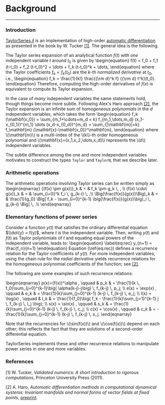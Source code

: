 <script type="text/x-mathjax-config">
  MathJax.Hub.Config({
    TeX: { equationNumbers: { autoNumber: "AMS" } }
  });
  MathJax.Hub.Config({
    TeX: { extensions: ["AMSmath.js", "AMSsymbols.js", "autobold.js", "autoload-all.js"] }
  });
  MathJax.Hub.Config({
    tex2jax: {
      inlineMath: [['$','$'], ['\\(','\\)']],
      processEscapes: true
    }
  });
</script>
<script type="text/javascript"
    src="http://cdn.mathjax.org/mathjax/latest/MathJax.js?config=TeX-AMS_HTML">
</script>

# Background

---


### Introduction

[TaylorSeries.jl](https://github.com/lbenet/TaylorSeries.jl) is an implementation of 
high-order [automatic differentiation](http://en.wikipedia.org/wiki/Automatic_differentiation) 
as presented in the book by W. Tucker [[1]](background.md#references). The general idea is 
the following. 

The Taylor series expansion of an analytical function 
$f(t)$ with *one* independent variable $t$ around $t_0$ is given by
\\begin{equation}
f(t) = f_0 + f_1 (t-t_0) + f_2 (t-t_0)^2 + \\dots + f_k (t-t_0)^k + \\dots, 
\\end{equation}
where the Taylor coefficients $f_k = f_k(t_0)$ are the $k$-th *normalized derivative*
at $t_0$, i.e.,
\\begin{equation}
f_k = \\frac{1}{k!} \\frac{{\\rm d}^k f} {{\\rm d} t^k}(t_0).
\\end{equation}
Therefore, computing the high-order derivatives of $f(x)$ is equivalent to compute its
Taylor expansion. 

In the case of *many* independent variables the same statements hold, though things become 
more subtle. Following Alex's Haro approach [[2]](background.md#references), the Taylor 
expansion is an infinite sum of *homogeneous polynomials* in the $d$ independent 
variables, which takes the form
\\begin{equation}
f_k (\\mathbf{x_0}) = \\sum_{m_1+\\cdots+m_d = k} f_{m_1,\\dots,m_d} (x_1-x_{0_1})^{m_1} 
\\dots (x_d-x_{0_d})^{m_d} = 
\\sum_{|\\mathbf{m}|=k} f_\\mathbf{m} (\\mathbf{x}-\\mathbf{x_0})^\\mathbf{m},
\\end{equation}
where \\(\\mathbf{m}\\) is a multi-index of the \\(k\\)-th order homogeneous polynomial and 
\\(\\mathbf{x}=(x_1,x_2,\\dots,x_d)\\) represents the \\(d\\) independent variables.

The subtle difference among the one and more independent variables motivates to construct
the types `Taylor` and `TaylorN`, that we describe later.


### Arithmetic operations

The arithmetic operations involving Taylor series can be written simply as 
\\begin{eqnarray}
{(f(x) \\pm g(x))}_k & = & f_k \\pm g_k \\, , \\\\
(f(x) \\cdot g(x))_k & = & \\sum\_{i=0}^k f_i \\, g\_{k-i} \\, ,\\\\
\\Big(\\frac{f(x)}{g(x)}\\Big)_k & = & \\frac{1}{g_0} \\Big[ f_k - \\sum\_{i=0}^{k-1} 
\\big(\\frac{f(x)}{g(x)}\\big)_i \\, g\_{k-i} \\Big] \\, .\\\\
\\end{eqnarray}


### Elementary functions of power series

Consider a function $y(t)$ that satisfies the ordinary differential equation
$\\dot{y} = f(y)$, where $t$ is the independent variable. Then, writing 
$y(t)$ and $f(t)$ as Taylor polynomials of $t$ and equating equal powers of 
the independent variable, leads to:
\\begin{equation}
\\label{eq:rec}
y_{n+1} = \frac{f_n}{n+1}
\\end{equation}
Equation (\\ref{eq:rec}) defines a recurrence relation for the Taylor coefficients of
$y(t)$. For more independent variables, using the chain rule for the *radial derivative*
yields recurrence relations for the homogeneous polynomial coefficients
of the function; see [[2]](background.md#references). 

The following are some examples of such recurrence relations:

\\begin{eqnarray}
p(x)=(f(x))^\\alpha , \\qquad & 
  p_k & = \\frac{1}{k \\, f_0}\\sum_{j=0}^{k-1}\\big( \\alpha(k-j)-j\\big) 
  \\, f_{k-j} \\, p_j; \\\\
e(x) = \\exp(x) , \\qquad &
  e_k & = \\frac{1}{k}\\sum_{j=0}^{k-1} (k-j) \\, f_{k-j} \\, e_j; \\\\
l(x) = \\log(x) , \\qquad &
  l_k & = \\frac{1}{f_0}\\big( f_k - \\frac{1}{k}\\sum_{j=1}^{k-1} j 
  \\, f_{k-j} \\, l_j \\big); \\\\
s(x) = \\sin(x) , \\qquad & 
  s_k & = \\frac{1}{k}\\sum_{j=0}^{k-1} (k-j) \\, f_{k-j} \\, c_j; \\\\
c(x) = \\cos(x) , \\qquad & 
  c_k & = -\\frac{1}{k}\\sum_{j=0}^{k-1} (k-j) \\, f_{k-j} \\, s_j.
\\end{eqnarray}

Note that the recurrencies for \\(\\sin(f(x))\\) and \\(\\cos(f(x))\\) depend on each other; 
this reflects the fact that they are solutions of a second-order differential equation.

TaylorSeries implements these and other recurrence relations to manipulate power series in
one and more variables.


### References

[1] W. Tucker, *Validated numerics: A short introduction to rigorous computations*, Princeton University  Press (2011).

[2] A. Haro, *Automatic differentiation methods in computational dynamical systems: Invariant manifolds and normal forms of vector fields at fixed points*, [preprint](http://www.maia.ub.es/~alex/admcds/admcds.pdf).
